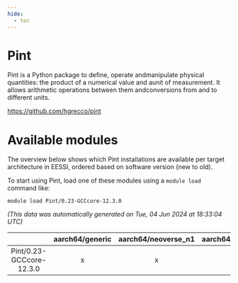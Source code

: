 ```yaml
---
hide:
  - toc
---
```


Pint
====


Pint is a Python package to define, operate andmanipulate physical quantities: the product of a numerical value and aunit of measurement. It allows arithmetic operations between them andconversions from and to different units.

https://github.com/hgrecco/pint
# Available modules


The overview below shows which Pint installations are available per target architecture in EESSI, ordered based on software version (new to old).

To start using Pint, load one of these modules using a `module load` command like:

```shell
module load Pint/0.23-GCCcore-12.3.0
```

*(This data was automatically generated on Tue, 04 Jun 2024 at 18:33:04 UTC)*  

| |aarch64/generic|aarch64/neoverse_n1|aarch64/neoverse_v1|x86_64/generic|x86_64/amd/zen2|x86_64/amd/zen3|x86_64/intel/haswell|x86_64/intel/skylake_avx512|
| :---: | :---: | :---: | :---: | :---: | :---: | :---: | :---: | :---: |
|Pint/0.23-GCCcore-12.3.0|x|x|x|x|x|x|x|x|
